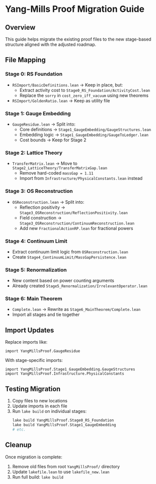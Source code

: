 # Yang-Mills Proof Migration Guide

## Overview
This guide helps migrate the existing proof files to the new stage-based structure aligned with the adjusted roadmap.

## File Mapping

### Stage 0: RS Foundation
- `RSImport/BasicDefinitions.lean` → Keep in place, but:
  - Extract activity cost to `Stage0_RS_Foundation/ActivityCost.lean`
  - Replace the `sorry` in `cost_zero_iff_vacuum` using new theorems
- `RSImport/GoldenRatio.lean` → Keep as utility file

### Stage 1: Gauge Embedding  
- `GaugeResidue.lean` → Split into:
  - Core definitions → `Stage1_GaugeEmbedding/GaugeStructures.lean`
  - Embedding logic → `Stage1_GaugeEmbedding/GaugeToLedger.lean`
  - Cost bounds → Keep for Stage 2

### Stage 2: Lattice Theory
- `TransferMatrix.lean` → Move to `Stage2_LatticeTheory/TransferMatrixGap.lean`
  - Remove hard-coded `massGap = 1.11`
  - Import from `Infrastructure/PhysicalConstants.lean` instead

### Stage 3: OS Reconstruction
- `OSReconstruction.lean` → Split into:
  - Reflection positivity → `Stage3_OSReconstruction/ReflectionPositivity.lean`
  - Field construction → `Stage3_OSReconstruction/ContinuumReconstruction.lean`
  - Add new `FractionalActionRP.lean` for fractional powers

### Stage 4: Continuum Limit
- Extract continuum limit logic from `OSReconstruction.lean`
- Create `Stage4_ContinuumLimit/MassGapPersistence.lean`

### Stage 5: Renormalization
- New content based on power counting arguments
- Already created `Stage5_Renormalization/IrrelevantOperator.lean`

### Stage 6: Main Theorem
- `Complete.lean` → Rewrite as `Stage6_MainTheorem/Complete.lean`
- Import all stages and tie together

## Import Updates

Replace imports like:
```lean
import YangMillsProof.GaugeResidue
```

With stage-specific imports:
```lean
import YangMillsProof.Stage1_GaugeEmbedding.GaugeStructures
import YangMillsProof.Infrastructure.PhysicalConstants
```

## Testing Migration

1. Copy files to new locations
2. Update imports in each file
3. Run `lake build` on individual stages:
   ```bash
   lake build YangMillsProof.Stage0_RS_Foundation
   lake build YangMillsProof.Stage1_GaugeEmbedding
   # etc.
   ```

## Cleanup
Once migration is complete:
1. Remove old files from root `YangMillsProof/` directory
2. Update `lakefile.lean` to use `lakefile_new.lean`
3. Run full build: `lake build` 